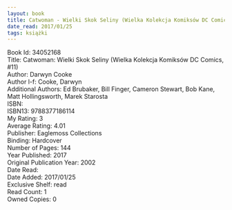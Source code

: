 ```yaml
---
layout: book
title: Catwoman - Wielki Skok Seliny (Wielka Kolekcja Komiksów DC Comics,  no. 11)
date_read: 2017/01/25
tags: książki
---
```


Book Id: 34052168<br />
Title: Catwoman: Wielki Skok Seliny (Wielka Kolekcja Komiksów DC Comics, #11)<br />
Author: Darwyn Cooke<br />
Author l-f: Cooke, Darwyn<br />
Additional Authors: Ed Brubaker, Bill Finger, Cameron Stewart, Bob Kane, Matt Hollingsworth, Marek Starosta<br />
ISBN: <br />
ISBN13: 9788377186114<br />
My Rating: 3<br />
Average Rating: 4.01<br />
Publisher: Eaglemoss Collections<br />
Binding: Hardcover<br />
Number of Pages: 144<br />
Year Published: 2017<br />
Original Publication Year: 2002<br />
Date Read: <br />
Date Added: 2017/01/25<br />
Exclusive Shelf: read<br />
Read Count: 1<br />
Owned Copies: 0<br />


